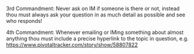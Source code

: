 3rd Commandment:
Never ask on IM if someone is there or not, instead thou must always ask your question in as much detail 
as possible and see who responds!

4th Commandment:
Whenever emailing or IMing something about almost anything thou must include a precise hyperlink to the 
topic in question, e.g. https://www.pivotaltracker.com/story/show/58807822
